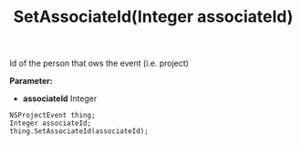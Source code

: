 ﻿---
uid: crmscript_ref_NSProjectEvent_SetAssociateId
title: SetAssociateId(Integer associateId)
intellisense: NSProjectEvent.SetAssociateId
keywords: NSProjectEvent, GetAssociateId
so.topic: reference
---

Id of the person that ows the event (i.e. project)

**Parameter:** 
 - **associateId** Integer

```crmscript
NSProjectEvent thing;
Integer associateId;
thing.SetAssociateId(associateId);
```

